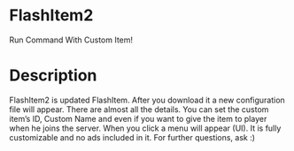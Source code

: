 # FlashItem2
 Run Command With Custom Item!
 
 # Description
 FlashItem2 is updated FlashItem. After you download it a new configuration file will appear. There are almost all the details. You can set the custom item’s ID, Custom Name and even if you want to give the item to player when he joins the server. When you click a menu will appear (UI). It is fully customizable and no ads included in it. For further questions, ask :)
